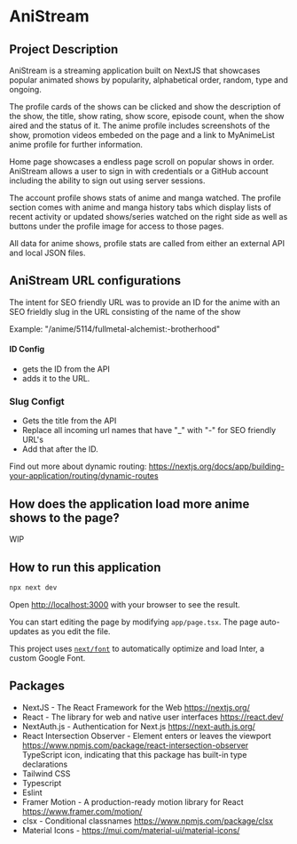 # AniStream

## Project Description

AniStream is a streaming application built on NextJS that showcases popular animated shows by popularity, alphabetical order, random, type and ongoing. 

The profile cards of the shows can be clicked and show the description of the show, the title, show rating, show score, episode count, when the show aired and the status of it. The anime profile includes screenshots of the show, promotion videos embeded on the page and a link to MyAnimeList anime profile for further information. 

Home page showcases a endless page scroll on popular shows in order. AniStream allows a user to sign in with credentials or a GitHub account including the ability to sign out using server sessions. 

The account profile shows stats of anime and manga watched. The profile section comes with anime and manga history tabs which display lists of recent activity or updated shows/series watched on the right side as well as buttons under the profile image for access to those pages. 

All data for anime shows, profile stats are called from either an external API and local JSON files.

## AniStream URL configurations

The intent for SEO friendly URL was to provide an ID for the anime with an SEO frieldly slug in the URL consisting of the name of the show

Example: "/anime/5114/fullmetal-alchemist:-brotherhood"

#### ID Config

* gets the ID from the API
* adds it to the URL. 

### Slug Configt

* Gets the title from the API
* Replace all incoming url names that have "_" with "-" for SEO friendly URL's
* Add that after the ID.

Find out more about dynamic routing: https://nextjs.org/docs/app/building-your-application/routing/dynamic-routes


## How does the application load more anime shows to the page?

WIP

## How to run this application

```bash
npx next dev
```

Open [http://localhost:3000](http://localhost:3000) with your browser to see the result.

You can start editing the page by modifying `app/page.tsx`. The page auto-updates as you edit the file.

This project uses [`next/font`](https://nextjs.org/docs/basic-features/font-optimization) to automatically optimize and load Inter, a custom Google Font.

## Packages

* NextJS - The React Framework for the Web https://nextjs.org/
* React - The library for web and native user interfaces https://react.dev/
* NextAuth.js - Authentication for Next.js https://next-auth.js.org/
* React Intersection Observer - Element enters or leaves the viewport https://www.npmjs.com/package/react-intersection-observer
TypeScript icon, indicating that this package has built-in type declarations
* Tailwind CSS
* Typescript
* Eslint
* Framer Motion - A production-ready motion library for React https://www.framer.com/motion/
* clsx - Conditional classnames https://www.npmjs.com/package/clsx
* Material Icons - https://mui.com/material-ui/material-icons/